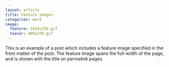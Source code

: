 ```yaml
---
layout: article
title: Feature images
categories: work
image:
  feature: 1024x256.gif
  teaser: 400x250.gif
---
```

This is an example of a post which includes a feature image specified in the front matter of the post. The feature image spans the full-width of the page, and is shown with the title on permalink pages.
